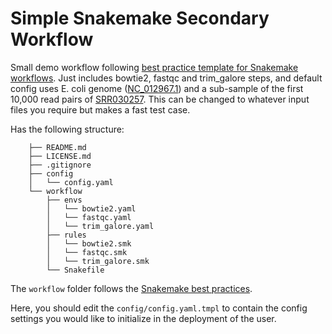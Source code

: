 # Simple Snakemake Secondary Workflow


Small demo workflow following [best practice template for Snakemake workflows](https://github.com/snakemake-workflows/snakemake-workflow-template/blob/main/README.md).  Just includes bowtie2, fastqc and trim_galore steps, and default config uses E. coli genome ([NC_012967.1](https://www.ncbi.nlm.nih.gov/nuccore/254160123)) and a sub-sample of the first 10,000 read pairs of [SRR030257](https://sra-pub-run-odp.s3.amazonaws.com/sra/SRR030257/SRR030257).  This can be changed to whatever input files you require but makes a fast test case.

Has the following structure:
```
    ├── README.md
    ├── LICENSE.md
    ├── .gitignore
    ├── config
    │   └── config.yaml
    └── workflow
        ├── envs
        │   └── bowtie2.yaml
        │   └── fastqc.yaml
        │   └── trim_galore.yaml
        ├── rules
        │   └── bowtie2.smk
        │   └── fastqc.smk
        │   └── trim_galore.smk
        └── Snakefile
```

The `workflow` folder follows the [Snakemake best practices](https://snakemake.readthedocs.io/en/stable/snakefiles/deployment.html#distribution-and-reproducibility).

Here, you should edit the `config/config.yaml.tmpl` to contain the config settings you would like to initialize in the deployment of the user.
